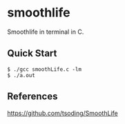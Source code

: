 # smoothlife
Smoothlife in terminal in C.

## Quick Start

```console
$ ./gcc smoothLife.c -lm
$ ./a.out
```

## References
https://github.com/tsoding/SmoothLife
